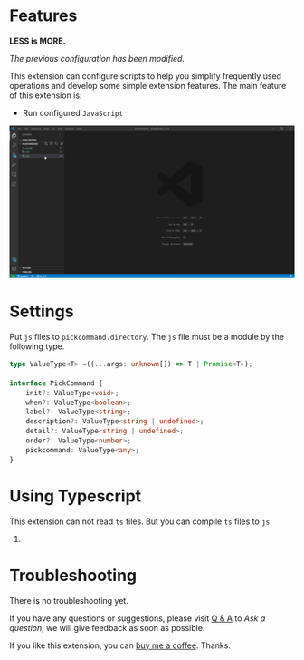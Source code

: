 # Features

**LESS is MORE.**

*The previous configuration has been modified.*

This extension can configure scripts to help you simplify frequently used operations and develop some simple extension features. The main feature of this extension is:

* Run configured `JavaScript`

![Sample](https://github.com/rins-dev/vscode-pickcommand/raw/main/images/pVQpSVIAkt.gif)

# Settings

Put `js` files to `pickcommand.directory`. The `js` file must be a module by the following type.

```typescript
type ValueType<T> =((...args: unknown[]) => T | Promise<T>);

interface PickCommand {
	init?: ValueType<void>;
	when?: ValueType<boolean>;
	label?: ValueType<string>;
	description?: ValueType<string | undefined>;
	detail?: ValueType<string | undefined>;
	order?: ValueType<number>;
    pickcommand: ValueType<any>;
}
```

# Using Typescript
This extension can not read `ts` files. But you can compile `ts` files to `js`.

1. 

# Troubleshooting

There is no troubleshooting yet.

If you have any questions or suggestions, please visit [Q & A](https://marketplace.visualstudio.com/items?itemName=rins.pickcommand&ssr=false#qna) to *Ask a question*, we will give feedback as soon as possible.

If you like this extension, you can [buy me a coffee](https://www.buymeacoffee.com/rins). Thanks.
